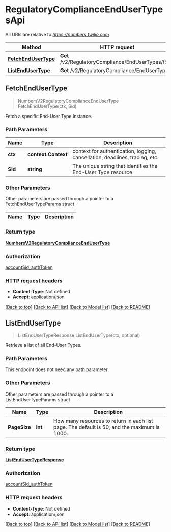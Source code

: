 # RegulatoryComplianceEndUserTypesApi

All URIs are relative to *https://numbers.twilio.com*

Method | HTTP request | Description
------------- | ------------- | -------------
[**FetchEndUserType**](RegulatoryComplianceEndUserTypesApi.md#FetchEndUserType) | **Get** /v2/RegulatoryCompliance/EndUserTypes/{Sid} | 
[**ListEndUserType**](RegulatoryComplianceEndUserTypesApi.md#ListEndUserType) | **Get** /v2/RegulatoryCompliance/EndUserTypes | 



## FetchEndUserType

> NumbersV2RegulatoryComplianceEndUserType FetchEndUserType(ctx, Sid)



Fetch a specific End-User Type Instance.

### Path Parameters


Name | Type | Description
------------- | ------------- | -------------
**ctx** | **context.Context** | context for authentication, logging, cancellation, deadlines, tracing, etc.
**Sid** | **string** | The unique string that identifies the End-User Type resource.

### Other Parameters

Other parameters are passed through a pointer to a FetchEndUserTypeParams struct


Name | Type | Description
------------- | ------------- | -------------

### Return type

[**NumbersV2RegulatoryComplianceEndUserType**](NumbersV2RegulatoryComplianceEndUserType.md)

### Authorization

[accountSid_authToken](../README.md#accountSid_authToken)

### HTTP request headers

- **Content-Type**: Not defined
- **Accept**: application/json

[[Back to top]](#) [[Back to API list]](../README.md#documentation-for-api-endpoints)
[[Back to Model list]](../README.md#documentation-for-models)
[[Back to README]](../README.md)


## ListEndUserType

> ListEndUserTypeResponse ListEndUserType(ctx, optional)



Retrieve a list of all End-User Types.

### Path Parameters

This endpoint does not need any path parameter.

### Other Parameters

Other parameters are passed through a pointer to a ListEndUserTypeParams struct


Name | Type | Description
------------- | ------------- | -------------
**PageSize** | **int** | How many resources to return in each list page. The default is 50, and the maximum is 1000.

### Return type

[**ListEndUserTypeResponse**](ListEndUserTypeResponse.md)

### Authorization

[accountSid_authToken](../README.md#accountSid_authToken)

### HTTP request headers

- **Content-Type**: Not defined
- **Accept**: application/json

[[Back to top]](#) [[Back to API list]](../README.md#documentation-for-api-endpoints)
[[Back to Model list]](../README.md#documentation-for-models)
[[Back to README]](../README.md)


